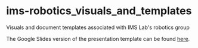 # ims-robotics_visuals_and_templates
Visuals and document templates associated with IMS Lab's robotics group

The Google Slides version of the presentation template can be found [here](https://drive.google.com/open?id=1ecmhfuSvpJrr4PVugtRXblBXGRZti8-fnnYBRaikK0w).
